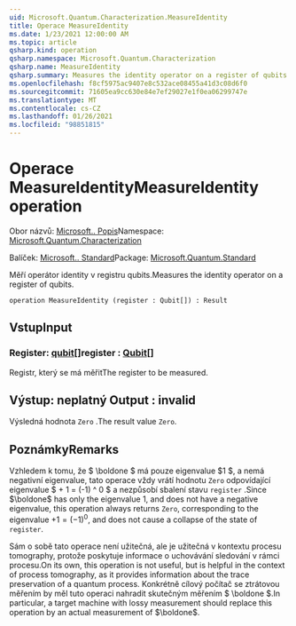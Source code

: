 ```yaml
---
uid: Microsoft.Quantum.Characterization.MeasureIdentity
title: Operace MeasureIdentity
ms.date: 1/23/2021 12:00:00 AM
ms.topic: article
qsharp.kind: operation
qsharp.namespace: Microsoft.Quantum.Characterization
qsharp.name: MeasureIdentity
qsharp.summary: Measures the identity operator on a register of qubits.
ms.openlocfilehash: f8cf5975ac9407e8c532ace08455a41d3c08d6f0
ms.sourcegitcommit: 71605ea9cc630e84e7ef29027e1f0ea06299747e
ms.translationtype: MT
ms.contentlocale: cs-CZ
ms.lasthandoff: 01/26/2021
ms.locfileid: "98851815"
---
```

# <a name="measureidentity-operation"></a><span data-ttu-id="ed868-102">Operace MeasureIdentity</span><span class="sxs-lookup"><span data-stu-id="ed868-102">MeasureIdentity operation</span></span>

<span data-ttu-id="ed868-103">Obor názvů: [Microsoft.. Popis](xref:Microsoft.Quantum.Characterization)</span><span class="sxs-lookup"><span data-stu-id="ed868-103">Namespace: [Microsoft.Quantum.Characterization](xref:Microsoft.Quantum.Characterization)</span></span>

<span data-ttu-id="ed868-104">Balíček: [Microsoft.. Standard](https://nuget.org/packages/Microsoft.Quantum.Standard)</span><span class="sxs-lookup"><span data-stu-id="ed868-104">Package: [Microsoft.Quantum.Standard](https://nuget.org/packages/Microsoft.Quantum.Standard)</span></span>


<span data-ttu-id="ed868-105">Měří operátor identity v registru qubits.</span><span class="sxs-lookup"><span data-stu-id="ed868-105">Measures the identity operator on a register of qubits.</span></span>

```qsharp
operation MeasureIdentity (register : Qubit[]) : Result
```


## <a name="input"></a><span data-ttu-id="ed868-106">Vstup</span><span class="sxs-lookup"><span data-stu-id="ed868-106">Input</span></span>

### <a name="register--qubit"></a><span data-ttu-id="ed868-107">Register: [qubit](xref:microsoft.quantum.lang-ref.qubit)[]</span><span class="sxs-lookup"><span data-stu-id="ed868-107">register : [Qubit](xref:microsoft.quantum.lang-ref.qubit)[]</span></span>

<span data-ttu-id="ed868-108">Registr, který se má měřit</span><span class="sxs-lookup"><span data-stu-id="ed868-108">The register to be measured.</span></span>



## <a name="output--__invalidresult__"></a><span data-ttu-id="ed868-109">Výstup: __neplatný <Result>__</span><span class="sxs-lookup"><span data-stu-id="ed868-109">Output : __invalid<Result>__</span></span>

<span data-ttu-id="ed868-110">Výsledná hodnota `Zero` .</span><span class="sxs-lookup"><span data-stu-id="ed868-110">The result value `Zero`.</span></span>

## <a name="remarks"></a><span data-ttu-id="ed868-111">Poznámky</span><span class="sxs-lookup"><span data-stu-id="ed868-111">Remarks</span></span>

<span data-ttu-id="ed868-112">Vzhledem k tomu, že $ \boldone $ má pouze eigenvalue $1 $, a nemá negativní eigenvalue, tato operace vždy vrátí hodnotu `Zero` odpovídající eigenvalue $ + 1 = (-1) ^ 0 $ a nezpůsobí sbalení stavu `register` .</span><span class="sxs-lookup"><span data-stu-id="ed868-112">Since $\boldone$ has only the eigenvalue $1$, and does not have a negative eigenvalue, this operation always returns `Zero`, corresponding to the eigenvalue $+1 = (-1)^0$, and does not cause a collapse of the state of `register`.</span></span>

<span data-ttu-id="ed868-113">Sám o sobě tato operace není užitečná, ale je užitečná v kontextu procesu tomography, protože poskytuje informace o uchovávání sledování v rámci procesu.</span><span class="sxs-lookup"><span data-stu-id="ed868-113">On its own, this operation is not useful, but is helpful in the context of process tomography, as it provides information about the trace preservation of a quantum process.</span></span>
<span data-ttu-id="ed868-114">Konkrétně cílový počítač se ztrátovou měřením by měl tuto operaci nahradit skutečným měřením $ \boldone $.</span><span class="sxs-lookup"><span data-stu-id="ed868-114">In particular, a target machine with lossy measurement should replace this operation by an actual measurement of $\boldone$.</span></span>